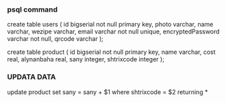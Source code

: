 ### psql command
create table users (
    id bigserial not null primary key,
	photo varchar,
	name varchar,
	wezipe varchar,
	email varchar not null unique,
	encryptedPassword varchar not null,
	qrcode varchar
);

create table product (
	id bigserial not null primary key,
	name varchar,
	cost real,
	alynanbaha real,
	sany integer,
	shtrixcode integer
);

### UPDATA DATA
update  product set sany = sany + $1 where shtrixcode = $2 returning *

